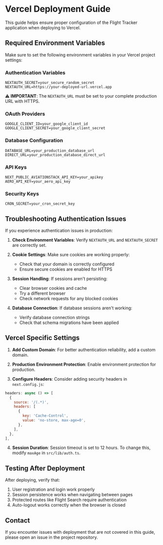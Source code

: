 # Vercel Deployment Guide

This guide helps ensure proper configuration of the Flight Tracker application when deploying to Vercel.

## Required Environment Variables

Make sure to set the following environment variables in your Vercel project settings:

### Authentication Variables

```
NEXTAUTH_SECRET=your_secure_random_secret
NEXTAUTH_URL=https://your-deployed-url.vercel.app
```

⚠️ **IMPORTANT**: The `NEXTAUTH_URL` must be set to your complete production URL with HTTPS.

### OAuth Providers

```
GOOGLE_CLIENT_ID=your_google_client_id
GOOGLE_CLIENT_SECRET=your_google_client_secret
```

### Database Configuration

```
DATABASE_URL=your_production_database_url
DIRECT_URL=your_production_database_direct_url
```

### API Keys

```
NEXT_PUBLIC_AVIATIONSTACK_API_KEY=your_apikey
AERO_API_KEY=your_aero_api_key
```

### Security Keys

```
CRON_SECRET=your_cron_secret_key
```

## Troubleshooting Authentication Issues

If you experience authentication issues in production:

1. **Check Environment Variables**: Verify `NEXTAUTH_URL` and `NEXTAUTH_SECRET` are correctly set.

2. **Cookie Settings**: Make sure cookies are working properly:
   - Check that your domain is correctly configured
   - Ensure secure cookies are enabled for HTTPS

3. **Session Handling**: If sessions aren't persisting:
   - Clear browser cookies and cache
   - Try a different browser
   - Check network requests for any blocked cookies

4. **Database Connection**: If database sessions aren't working:
   - Verify database connection strings
   - Check that schema migrations have been applied

## Vercel Specific Settings

1. **Add Custom Domain**: For better authentication reliability, add a custom domain.

2. **Production Environment Protection**: Enable environment protection for production.

3. **Configure Headers**: Consider adding security headers in `next.config.js`:

```js
headers: async () => [
  {
    source: '/(.*)',
    headers: [
      {
        key: 'Cache-Control',
        value: 'no-store, max-age=0',
      },
    ],
  },
],
```

4. **Session Duration**: Session timeout is set to 12 hours. To change this, modify `maxAge` in `src/lib/auth.ts`.

## Testing After Deployment

After deploying, verify that:

1. User registration and login work properly
2. Session persistence works when navigating between pages
3. Protected routes like Flight Search require authentication
4. Auto-logout works correctly when the browser is closed

## Contact

If you encounter issues with deployment that are not covered in this guide, please open an issue in the project repository. 